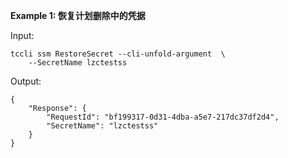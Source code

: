 **Example 1: 恢复计划删除中的凭据**



Input: 

```
tccli ssm RestoreSecret --cli-unfold-argument  \
    --SecretName lzctestss
```

Output: 
```
{
    "Response": {
        "RequestId": "bf199317-0d31-4dba-a5e7-217dc37df2d4",
        "SecretName": "lzctestss"
    }
}
```

